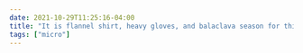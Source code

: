 ```yaml
---
date: 2021-10-29T11:25:16-04:00
title: "It is flannel shirt, heavy gloves, and balaclava season for this bike commuter, and I couldn't be happier."
tags: ["micro"]
---
```

